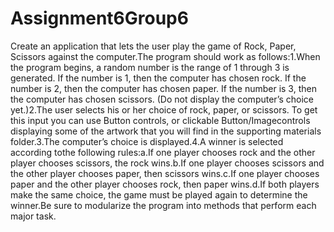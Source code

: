 # Assignment6Group6
Create an application that lets the user play the game of Rock, Paper, Scissors against the computer.The program should work as follows:1.When the program begins, a random number is the range of 1 through 3 is generated. If the number is 1, then the computer has chosen rock. If the number is 2, then the computer has chosen paper. If the number is 3, then the computer has chosen scissors. (Do not display the computer’s choice yet.)2.The user selects his or her choice of rock, paper, or scissors. To get this input you can use Button controls, or clickable Button/Imagecontrols displaying some of the artwork that you will find in the supporting materials folder.3.The computer’s choice is displayed.4.A winner is selected according tothe following rules:a.If one player chooses rock and the other player chooses scissors, the rock wins.b.If one player chooses scissors and the other player chooses paper, then scissors wins.c.If one player chooses paper and the other player chooses rock, then paper wins.d.If both players make the same choice, the game must be played again to determine the winner.Be sure to modularize the program into methods that perform each major task.
